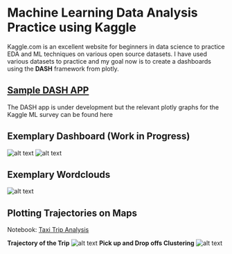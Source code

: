 # Machine Learning Data Analysis Practice using Kaggle

Kaggle.com is an excellent website for beginners in data science to practice EDA and ML techniques on various open source datasets. I have used various datasets to practice and my goal now is to create a dashboards using the **DASH** framework from plotly.

## [Sample DASH APP](https://my-kaggle-ml-app.herokuapp.com/)
The DASH app is under development but the relevant plotly graphs for the Kaggle ML survey can be found here

## Exemplary Dashboard (Work in Progress)
![alt text](https://github.com/harisyammnv/Machine_learning_practice_kaggle/blob/master/dashboard_example.PNG)
![alt text](https://github.com/harisyammnv/Machine_learning_practice_kaggle/blob/master/dashboard_example2.PNG)

## Exemplary Wordclouds
![alt text](https://github.com/harisyammnv/Machine_learning_practice_kaggle/blob/master/NLP_word_clouds.png)

## Plotting Trajectories on Maps
Notebook: [Taxi Trip Analysis](https://github.com/harisyammnv/Machine_learning_practice_kaggle/blob/master/taxi_trip_analysis.ipynb)

**Trajectory of the Trip**
![alt text](https://github.com/harisyammnv/Machine_learning_practice_kaggle/blob/master/trip_1.PNG)
**Pick up and Drop offs Clustering**
![alt text](https://github.com/harisyammnv/Machine_learning_practice_kaggle/blob/master/trip_clustering.PNG)
